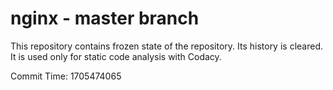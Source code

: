 # nginx - master branch

This repository contains frozen state of the repository.
Its history is cleared. It is used only for static code
analysis with Codacy.

Commit Time: 1705474065